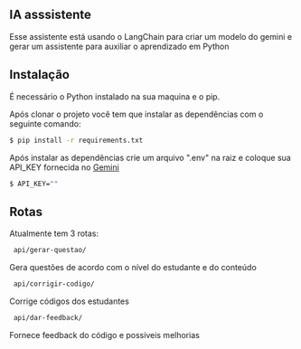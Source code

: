 ## IA asssistente
Esse assistente está usando o LangChain para criar um modelo do gemini e gerar um assistente para auxiliar o aprendizado em Python
## Instalação
É necessário o Python instalado na sua maquina e o pip. </br>

Após clonar o projeto você tem que instalar as dependências com o seguinte comando:

```bash
$ pip install -r requirements.txt
```

Após instalar as dependências crie um arquivo ".env" na raiz e coloque sua API_KEY fornecida no <a href="https://ai.google.dev/gemini-api?gad_source=1&gclid=CjwKCAjwlbu2BhA3EiwA3yXyu1H_Yn8ngmHneYhX_mk2mjXbT5huMuZ7uU_HGPnZBhyD3YF_R38z-xoC4dgQAvD_BwE&hl=pt-br"> Gemini </a>

```bash
$ API_KEY=""
```
## Rotas
Atualmente tem 3 rotas:

```bash
 api/gerar-questao/
```
Gera questões de acordo com o nível do estudante e do conteúdo 
```bash
 api/corrigir-codigo/
```
Corrige códigos dos estudantes

```bash
 api/dar-feedback/
```

Fornece feedback do código e possiveis melhorias
